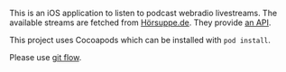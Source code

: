 This is an iOS application to listen to podcast webradio livestreams. The available streams are fetched from [Hörsuppe.de](www.hoersuppe.de). They provide [an API](https://github.com/hoersuppe/doc).

This project uses Cocoapods which can be installed with `pod install`.

Please use [git flow](https://danielkummer.github.io/git-flow-cheatsheet/).
